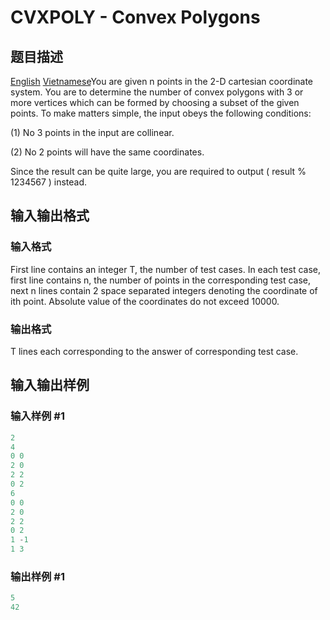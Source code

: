 # CVXPOLY - Convex Polygons

## 题目描述

[English](/problems/CVXPOLY/en/) [Vietnamese](/problems/CVXPOLY/vn/)You are given n points in the 2-D cartesian coordinate system. You are to determine the number of convex polygons with 3 or more vertices which can be formed by choosing a subset of the given points. To make matters simple, the input obeys the following conditions:

(1) No 3 points in the input are collinear.

(2) No 2 points will have the same coordinates.

Since the result can be quite large, you are required to output ( result % 1234567 ) instead.

## 输入输出格式

### 输入格式

First line contains an integer T, the number of test cases. In each test case, first line contains n, the number of points in the corresponding test case, next n lines contain 2 space separated integers denoting the coordinate of ith point. Absolute value of the coordinates do not exceed 10000.

### 输出格式

T lines each corresponding to the answer of corresponding test case.

## 输入输出样例

### 输入样例 #1

```cpp
2
4
0 0
2 0
2 2
0 2
6
0 0
2 0
2 2
0 2
1 -1
1 3
```


### 输出样例 #1

```cpp
5
42
```


